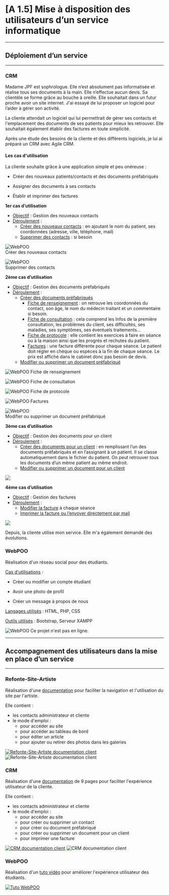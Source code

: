 # [A 1.5] Mise à disposition des utilisateurs d’un service informatique

---
## Déploiement d’un service

---
### CRM

Madame JPF est sophrologue. Elle n’est absolument pas informatisée et
réalise tous ses documents à la main. Elle n’effectue aucun devis.
Sa clientèle se forme grâce au bouche à oreille.
Elle souhaitait dans un futur proche avoir un site internet.
J'ai essayé de lui proposer un logiciel pour l’aider à gérer
son activité.

La cliente attendait un logiciel qui lui permettrait de gérer ses contacts et
l'emplacement des documents de ses patients pour mieux les retrouver.
Elle souhaitait également établir des factures en toute simplicité.

Après une étude des besoins de la cliente et des différents logiciels,
je lui ai préparé un CRM avec Agile CRM.


#### Les cas d'utilisation
La cliente souhaite grâce à une application simple et peu onéreuse :

- Créer des nouveaux patients/contacts et des documents préfabriqués

- Assigner des documents à ses contacts

- Établir et imprimer des factures

**1er cas d’utilisation**

- <u>Objectif</u> : Gestion des nouveaux contacts
- <u>Déroulement</u> :
  - <u>Créer des nouveaux contacts</u> : en ajoutant le nom du patient, 
  ses coordonnées (adresse, ville, téléphone, mail)
  - <u>Supprimer des contacts</u> : si besoin

![WebPOO](./doc/crm_nouveau_contact.png)<br>
Créer des nouveaux contacts

![WebPOO](./doc/crm_supprimer_contact.png)<br>
Supprimer des contacts

**2ème cas d’utilisation**

- <u>Objectif</u> : Gestion des documents préfabriqués
- <u>Déroulement</u> :
  - <u>Créer des documents préfabriqués</u>
    - <u>Fiche de renseignement</u> : on retrouve les coordonnées du contact, 
    son âge, le nom du médecin traitant et un commentaire si besoin.
    - <u>Fiche de consultation</u> : cela comprend les Infos de la première 
    consultation, les problèmes du client, ses difficultés, ses maladies, 
    ses symptômes, ses éventuels traitements...
    - <u>Fiche de protocole</u> : elle contient les exercices à faire 
    en séance ou à la maison ainsi que les progrès et rechutes du patient.
    - <u>Factures</u> : une facture différente pour chaque séance. 
    Le patient doit régler en chèque ou espèces à la fin de chaque séance. 
    Le prix est affiché dans le cabinet donc pas besoin de devis.
  - <u>Modifier ou supprimer un document préfabriqué</u>

![WebPOO](./doc/crm_fiche_renseignement.png)
Fiche de renseignement

![WebPOO](./doc/crm_fiche_consultation.png)
Fiche de consultation

![WebPOO](./doc/crm_fiche_protocole.png)
Fiche de protocole

![WebPOO](./doc/crm_fiche_facture.png)
Factures

![WebPOO](./doc/crm_modifier_supprimer.png)<br>
Modifier ou supprimer un document préfabriqué


**3ème cas d’utilisation**

- <u>Objectif</u> : Gestion des documents pour un client
- <u>Déroulement</u> :
  - <u>Créer des documents pour un client</u> : en remplissant l’un des 
  documents préfabriqués et en l’assignant à un patient. Il se classe 
  automatiquement dans le fichier du patient. On peut retrouver tous 
  les documents d’un même patient au même endroit.
  - <u>Modifier ou supprimer un document pour un client</u>

![](./doc/crm_modifier_document.png)

**4ème cas d’utilisation**

- <u>Objectif</u> : Gestion des factures
- <u>Déroulement</u> :
  - <u>Modifier la facture</u> à chaque séance
  - <u>Imprimer la facture ou l’envoyer directement par mail</u>

![](./doc/crm_facture_imprimer.png)

Depuis, la cliente utilise mon service. 
Elle m'a également demandé des évolutions. 

### WebPOO

Réalisation d'un réseau social pour des étudiants.

<u>Cas d'utilisations</u> :

- Créer ou modifier un compte étudiant

- Avoir une photo de profil

- Créer un message à propos de nous

<u>Langages utilisés</u> : HTML, PHP, CSS

<u>Outils utilisés</u> : Bootstrap, Serveur XAMPP

![WebPOO](./doc/webpoo.png)
Ce projet n'est pas en ligne. 


---
## Accompagnement des utilisateurs dans la mise en place d’un service

---
### Refonte-Site-Artiste

Réalisation d'une [documentation](https://github.com/Louka-Fauvel/Refonte-Site-Artiste/blob/master/document/Documentation%20Client.pdf) pour faciliter la navigation et 
l'utilisation du site par l'artiste.

Elle contient :
- les contacts administrateur et cliente
- le mode d'emploi :
  - pour accéder au site
  - pour accéder au tableau de bord
  - pour éditer un article
  - pour ajouter ou retirer des photos dans les galeries

[![Refonte-Site-Artiste documentation client](./doc/refonte-site-artiste_doc.png)](https://github.com/Louka-Fauvel/Refonte-Site-Artiste/blob/master/document/Documentation%20Client.pdf)
![Refonte-Site-Artiste documentation client](./doc/refonte-site-artiste_doc2.png)

### CRM

Réalisation d'une [documentation](http://www.louka-fauvel.fr/assets/doc/Documentation_Client.pdf) de 9 pages pour faciliter l'expérience utilisateur 
de la cliente.

Elle contient : 
- les contacts administrateur et cliente
- le mode d'emploi :
  - pour accéder au site
  - pour créer ou supprimer un contact
  - pour créer ou document préfabriqué
  - pour créer ou supprimer un document pour un client
  - pour imprimer une facture

[![CRM documentation client](./doc/crm_doc.png)](http://www.louka-fauvel.fr/assets/doc/Documentation_Client.pdf)
![CRM documentation client](./doc/crm_usage.png)

### WebPOO

Réalisation d'un [tuto vidéo](https://www.youtube.com/watch?v=LMfGrRpgTtk) pour améliorer l'expérience utilisateur 
des étudiants.

[![Tuto WebPOO](./doc/webpoo_video.png)](https://www.youtube.com/watch?v=LMfGrRpgTtk)